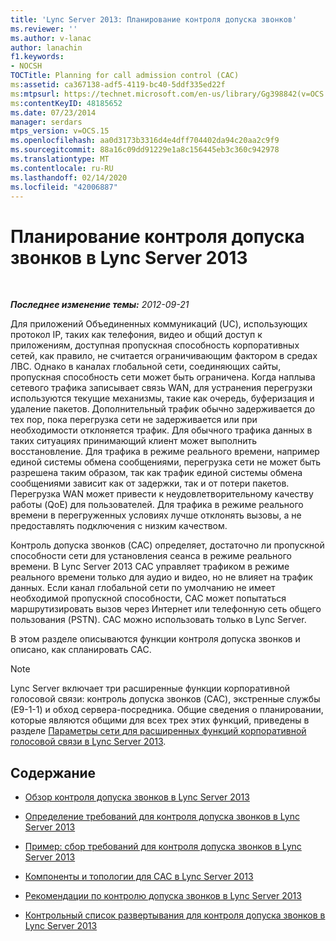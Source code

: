 ```yaml
---
title: 'Lync Server 2013: Планирование контроля допуска звонков'
ms.reviewer: ''
ms.author: v-lanac
author: lanachin
f1.keywords:
- NOCSH
TOCTitle: Planning for call admission control (CAC)
ms:assetid: ca367138-adf5-4119-bc40-5ddf335ed22f
ms:mtpsurl: https://technet.microsoft.com/en-us/library/Gg398842(v=OCS.15)
ms:contentKeyID: 48185652
ms.date: 07/23/2014
manager: serdars
mtps_version: v=OCS.15
ms.openlocfilehash: aa0d3173b3316d4e4dff704402da94c20aa2c9f9
ms.sourcegitcommit: 88a16c09dd91229e1a8c156445eb3c360c942978
ms.translationtype: MT
ms.contentlocale: ru-RU
ms.lasthandoff: 02/14/2020
ms.locfileid: "42006887"
---
```

<div data-xmlns="http://www.w3.org/1999/xhtml">

<div class="topic" data-xmlns="http://www.w3.org/1999/xhtml" data-msxsl="urn:schemas-microsoft-com:xslt" data-cs="http://msdn.microsoft.com/">

<div data-asp="http://msdn2.microsoft.com/asp">

# <a name="planning-for-call-admission-control-in-lync-server-2013"></a>Планирование контроля допуска звонков в Lync Server 2013

</div>

<div id="mainSection">

<div id="mainBody">

<span> </span>

_**Последнее изменение темы:** 2012-09-21_

Для приложений Объединенных коммуникаций (UC), использующих протокол IP, таких как телефония, видео и общий доступ к приложениям, доступная пропускная способность корпоративных сетей, как правило, не считается ограничивающим фактором в средах ЛВС. Однако в каналах глобальной сети, соединяющих сайты, пропускная способность сети может быть ограничена. Когда наплыва сетевого трафика записывает связь WAN, для устранения перегрузки используются текущие механизмы, такие как очередь, буферизация и удаление пакетов. Дополнительный трафик обычно задерживается до тех пор, пока перегрузка сети не задерживается или при необходимости отклоняется трафик. Для обычного трафика данных в таких ситуациях принимающий клиент может выполнить восстановление. Для трафика в режиме реального времени, например единой системы обмена сообщениями, перегрузка сети не может быть разрешена таким образом, так как трафик единой системы обмена сообщениями зависит как от задержки, так и от потери пакетов. Перегрузка WAN может привести к неудовлетворительному качеству работы (QoE) для пользователей. Для трафика в режиме реального времени в перегруженных условиях лучше отклонять вызовы, а не предоставлять подключения с низким качеством.

Контроль допуска звонков (CAC) определяет, достаточно ли пропускной способности сети для установления сеанса в режиме реального времени. В Lync Server 2013 CAC управляет трафиком в режиме реального времени только для аудио и видео, но не влияет на трафик данных. Если канал глобальной сети по умолчанию не имеет необходимой пропускной способности, CAC может попытаться маршрутизировать вызов через Интернет или телефонную сеть общего пользования (PSTN). CAC можно использовать только в Lync Server.

В этом разделе описываются функции контроля допуска звонков и описано, как спланировать CAC.

<div>


> [!NOTE]  
> Lync Server включает три расширенные функции корпоративной голосовой связи: контроль допуска звонков (CAC), экстренные службы (E9-1-1) и обход сервера-посредника. Общие сведения о планировании, которые являются общими для всех трех этих функций, приведены в разделе <A href="lync-server-2013-network-settings-for-the-advanced-enterprise-voice-features.md">Параметры сети для расширенных функций корпоративной голосовой связи в Lync Server 2013</A>.



</div>

<div>

## <a name="in-this-section"></a>Содержание

  - [Обзор контроля допуска звонков в Lync Server 2013](lync-server-2013-overview-of-call-admission-control.md)

  - [Определение требований для контроля допуска звонков в Lync Server 2013](lync-server-2013-defining-your-requirements-for-call-admission-control.md)

  - [Пример: сбор требований для контроля допуска звонков в Lync Server 2013](lync-server-2013-example-of-gathering-your-requirements-for-call-admission-control.md)

  - [Компоненты и топологии для CAC в Lync Server 2013](lync-server-2013-components-and-topologies-for-cac.md)

  - [Рекомендации по контролю допуска звонков в Lync Server 2013](lync-server-2013-best-practices-for-call-admission-control.md)

  - [Контрольный список развертывания для контроля допуска звонков в Lync Server 2013](lync-server-2013-deployment-checklist-for-call-admission-control.md)

</div>

</div>

<span> </span>

</div>

</div>

</div>

